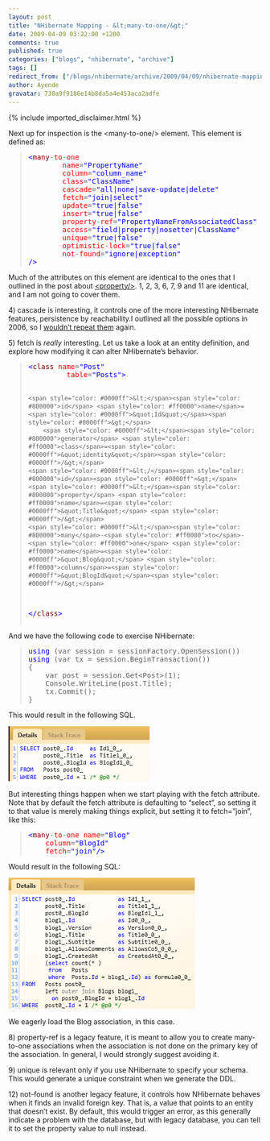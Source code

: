 ```yaml
---
layout: post
title: "NHibernate Mapping - &lt;many-to-one/&gt;"
date: 2009-04-09 03:22:00 +1200
comments: true
published: true
categories: ["blogs", "nhibernate", "archive"]
tags: []
redirect_from: ["/blogs/nhibernate/archive/2009/04/09/nhibernate-mapping-lt-many-to-one-gt.aspx/"]
author: Ayende
gravatar: 730a9f9186e14b8da5a4e453aca2adfe
---
```

{% include imported_disclaimer.html %}

<p>Next up for inspection is the &lt;many-to-one/&gt; element. This element is defined as:</p>  <blockquote>   <pre><span style="color: #0000ff">&lt;</span><span style="color: #800000">many</span>-<span style="color: #ff0000">to</span>-<span style="color: #ff0000">one</span>
        <span style="color: #ff0000">name</span>=<span style="color: #0000ff">&quot;PropertyName&quot;</span>                                (<span style="color: #ff0000">1</span>)
        <span style="color: #ff0000">column</span>=<span style="color: #0000ff">&quot;column_name&quot;</span>                               (<span style="color: #ff0000">2</span>)
        <span style="color: #ff0000">class</span>=<span style="color: #0000ff">&quot;ClassName&quot;</span>                                  (<span style="color: #ff0000">3</span>)
        <span style="color: #ff0000">cascade</span>=<span style="color: #0000ff">&quot;all|none|save-update|delete&quot;</span>              (<span style="color: #ff0000">4</span>)
        <span style="color: #ff0000">fetch</span>=<span style="color: #0000ff">&quot;join|select&quot;</span>                                (<span style="color: #ff0000">5</span>)
        <span style="color: #ff0000">update</span>=<span style="color: #0000ff">&quot;true|false&quot;</span>                                (<span style="color: #ff0000">6</span>)
        <span style="color: #ff0000">insert</span>=<span style="color: #0000ff">&quot;true|false&quot;</span>                                (<font color="#ff0000">7</font>)
        <span style="color: #ff0000">property</span>-<span style="color: #ff0000">ref</span>=<span style="color: #0000ff">&quot;PropertyNameFromAssociatedClass&quot;</span>     (<font color="#ff0000">8</font>)
        <span style="color: #ff0000">access</span>=<span style="color: #0000ff">&quot;field|property|nosetter|ClassName&quot;</span>         (<font color="#ff0000">9</font>)
        <span style="color: #ff0000">unique</span>=<span style="color: #0000ff">&quot;true|false&quot;</span>                                (<font color="#ff0000">10</font>)
        <span style="color: #ff0000">optimistic</span>-<span style="color: #ff0000">lock</span>=<span style="color: #0000ff">&quot;true|false&quot;</span>                       (<span style="color: #ff0000">11</span>)
        <span style="color: #ff0000">not</span>-<span style="color: #ff0000">found</span>=<span style="color: #0000ff">&quot;ignore|exception&quot;</span>                       (<span style="color: #ff0000">12</span>)
<span style="color: #0000ff">/&gt;</span></pre>
</blockquote>

<p>Much of the attributes on this element are identical to the ones that I outlined in the post about <a href="http://ayende.com/Blog/archive/2009/04/07/nhibernate-mapping-ltpropertygt.aspx">&lt;property/&gt;</a>. 1, 2, 3, 6, 7, 9 and 11 are identical, and I am not going to cover them.</p>

<p>4) cascade is interesting, it controls one of the more interesting NHibernate features, persistence by reachability.I outlined all the possible options in 2006, so I <a href="http://ayende.com/Blog/archive/2006/12/02/NHibernateCascadesTheDifferentBetweenAllAlldeleteorphansAndSaveupdate.aspx">wouldn’t repeat them</a> again.</p>

<p>5) fetch is <em>really </em>interesting. Let us take a look at an entity definition, and explore how modifying it can alter NHibernate’s behavior.</p>

<blockquote>
  <pre><span style="color: #0000ff">&lt;</span><span style="color: #800000">class</span> <span style="color: #ff0000">name</span>=<span style="color: #0000ff">&quot;Post&quot;</span>
		 <span style="color: #ff0000">table</span>=<span style="color: #0000ff">&quot;Posts&quot;</span><span style="color: #0000ff">&gt;</span>
  
	<span style="color: #0000ff">&lt;</span><span style="color: #800000">id</span> <span style="color: #ff0000">name</span>=<span style="color: #0000ff">&quot;Id&quot;</span><span style="color: #0000ff">&gt;</span>
		<span style="color: #0000ff">&lt;</span><span style="color: #800000">generator</span> <span style="color: #ff0000">class</span>=<span style="color: #0000ff">&quot;identity&quot;</span><span style="color: #0000ff">/&gt;</span>
	<span style="color: #0000ff">&lt;/</span><span style="color: #800000">id</span><span style="color: #0000ff">&gt;</span>
	<span style="color: #0000ff">&lt;</span><span style="color: #800000">property</span> <span style="color: #ff0000">name</span>=<span style="color: #0000ff">&quot;Title&quot;</span> <span style="color: #0000ff">/&gt;</span>
	<span style="color: #0000ff">&lt;</span><span style="color: #800000">many</span>-<span style="color: #ff0000">to</span>-<span style="color: #ff0000">one</span> <span style="color: #ff0000">name</span>=<span style="color: #0000ff">&quot;Blog&quot;</span> <span style="color: #ff0000">column</span>=<span style="color: #0000ff">&quot;BlogId&quot;</span><span style="color: #0000ff">/&gt;</span>
<span style="color: #0000ff">&lt;/</span><span style="color: #800000">class</span><span style="color: #0000ff">&gt;</span></pre>
</blockquote>

<p>And we have the following code to exercise NHibernate:</p>

<blockquote>
  <pre><span style="color: #0000ff">using</span> (var session = sessionFactory.OpenSession())
<span style="color: #0000ff">using</span> (var tx = session.BeginTransaction())
{
	var post = session.Get&lt;Post&gt;(1);
	Console.WriteLine(post.Title);
	tx.Commit();
}</pre>
</blockquote>

<p>This would result in the following SQL.</p>

<p><a href="http://nhforge.org/cfs-file.ashx/__key/CommunityServer.Blogs.Components.WeblogFiles/nhibernate/image_5F00_128440AF.png"><img title="image" style="border-top-width: 0px; display: inline; border-left-width: 0px; border-bottom-width: 0px; border-right-width: 0px" height="109" alt="image" src="/images/posts/2009/04/09/image_5F00_thumb_5F00_71FF91AD.png" width="281" border="0" /></a>&#160;</p>

<p>But interesting things happen when we start playing with the fetch attribute. Note that by default the fetch attribute is defaulting to “select”, so setting it to that value is merely making things explicit, but setting it to fetch=”join”, like this:</p>

<blockquote>
  <pre><span style="color: #0000ff">&lt;</span><span style="color: #800000">many</span>-<span style="color: #ff0000">to</span>-<span style="color: #ff0000">one</span> <span style="color: #ff0000">name</span>=<span style="color: #0000ff">&quot;Blog&quot;</span> 
	<span style="color: #ff0000">column</span>=<span style="color: #0000ff">&quot;BlogId&quot;</span>
	<span style="color: #ff0000">fetch</span>=<span style="color: #0000ff">&quot;join&quot;</span><span style="color: #0000ff">/&gt;</span></pre>
</blockquote>

<p>Would result in the following SQL:</p>

<p><a href="http://nhforge.org/cfs-file.ashx/__key/CommunityServer.Blogs.Components.WeblogFiles/nhibernate/image_5F00_0A91BFAF.png"><img title="image" style="border-top-width: 0px; display: inline; border-left-width: 0px; border-bottom-width: 0px; border-right-width: 0px" height="260" alt="image" src="/images/posts/2009/04/09/image_5F00_thumb_5F00_4BC259B7.png" width="371" border="0" /></a> </p>

<p></p>

<p>We eagerly load the Blog association, in this case.</p>

<p>8) property-ref is a legacy feature, it is meant to allow you to create many-to-one associations when the association is not done on the primary key of the association. In general, I would strongly suggest avoiding it.</p>

<p>9) unique is relevant only if you use NHibernate to specify your schema. This would generate a unique constraint when we generate the DDL.</p>

<p>12) not-found is another legacy feature, it controls how NHibernate behaves when it finds an invalid foreign key. That is, a value that points to an entity that doesn’t exist. By default, this would trigger an error, as this generally indicate a problem with the database, but with legacy database, you can tell it to set the property value to null instead.</p>
